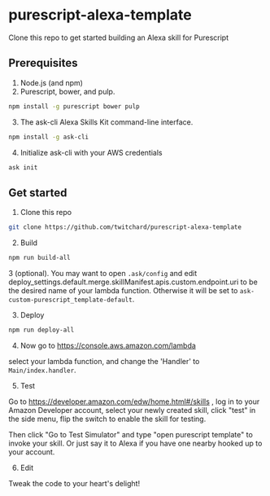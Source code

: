 # purescript-alexa-template

Clone this repo to get started building an Alexa skill for Purescript

## Prerequisites

1. Node.js (and npm)
2. Purescript, bower, and pulp.

```sh
npm install -g purescript bower pulp
```

3. The ask-cli Alexa Skills Kit command-line interface.

```sh
npm install -g ask-cli
```

4. Initialize ask-cli with your AWS credentials
```sh
ask init
```

## Get started

1. Clone this repo

```sh
git clone https://github.com/twitchard/purescript-alexa-template
```

2. Build

```sh
npm run build-all
```

3 (optional). You may want to open `.ask/config` and edit deploy_settings.default.merge.skillManifest.apis.custom.endpoint.uri to be the desired name of your lambda function. Otherwise it will be set to `ask-custom-purescript_template-default`.
 

3. Deploy

```sh
npm run deploy-all
```

4. Now go to
https://console.aws.amazon.com/lambda

select your lambda function, and change the 'Handler' to `Main/index.handler`.

5. Test

Go to https://developer.amazon.com/edw/home.html#/skills , log in to your Amazon Developer account, select your newly created skill, click "test" in the side menu, flip the switch to enable the skill for testing.

Then click "Go to Test Simulator" and type "open purescript template" to invoke your skill. Or just say it to Alexa if you have one nearby hooked up to your account.

6. Edit

Tweak the code to your heart's delight!
